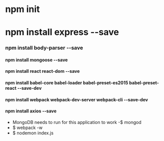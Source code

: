 # npm init
# npm install express --save
### npm install body-parser --save
#### npm install mongoose --save
#### npm install react react-dom --save
#### npm install babel-core babel-loader babel-preset-es2015 babel-preset-react --save-dev
#### npm install webpack webpack-dev-server webpack-cli --save-dev
#### npm install axios --save
* MongoDB needs to run for this application to work -$ mongod
* $ webpack -w
* $ nodemon index.js
